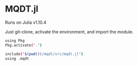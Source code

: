 # MQDT.jl

Runs on Julia v1.10.4

Just git-clone, activate the environment, and import the module. 

```bash
using Pkg
Pkg.activate(".")

include("$(pwd())/mqdt/src/mqdt.jl")
using .mqdt
```
